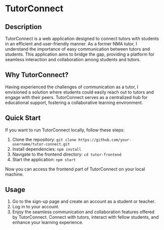 # TutorConnect

## Description
TutorConnect is a web application designed to connect tutors with students in an efficient and user-friendly manner. As a former NMA tutor, I understand the importance of easy communication between tutors and students. This application aims to bridge the gap, providing a platform for seamless interaction and collaboration among students and tutors.

## Why TutorConnect?
Having experienced the challenges of communication as a tutor, I envisioned a solution where students could easily reach out to tutors and engage with their peers. TutorConnect serves as a centralized hub for educational support, fostering a collaborative learning environment.

## Quick Start
If you want to run TutorConnect locally, follow these steps:

1. Clone the repository: `git clone https://github.com/your-username/tutor-connect.git`
2. Install dependencies: `npm install`
3. Navigate to the frontend directory: `cd tutor-frontend`
4. Start the application: `npm start`

Now you can access the frontend part of TutorConnect on your local machine.

## Usage
1. Go to the sign-up page and create an account as a student or teacher.
2. Log in to your account.
3. Enjoy the seamless communication and collaboration features offered by TutorConnect. Connect with tutors, interact with fellow students, and enhance your learning experience.
